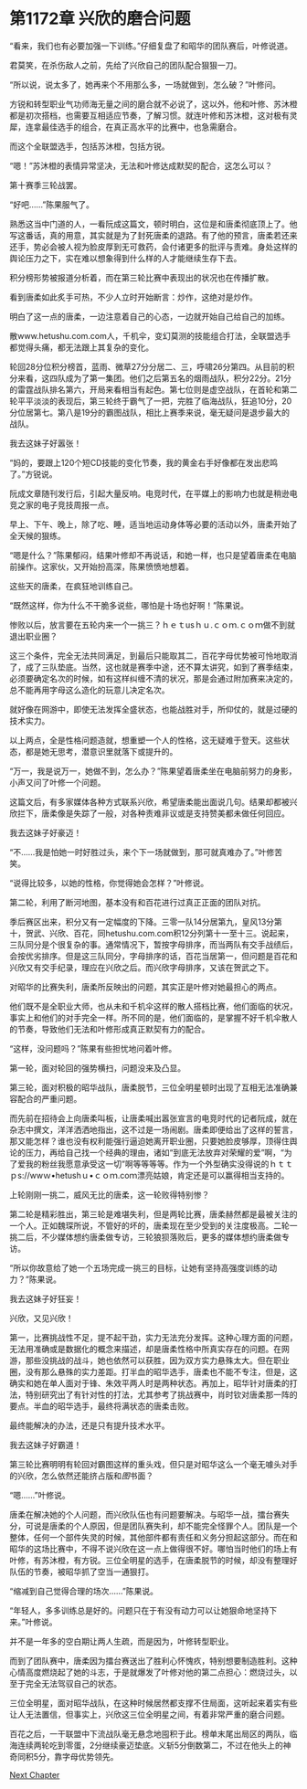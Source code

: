 # 第1172章 兴欣的磨合问题

“看来，我们也有必要加强一下训练。”仔细复盘了和昭华的团队赛后，叶修说道。

君莫笑，在杀伤敌人之前，先给了兴欣自己的团队配合狠狠一刀。

“所以说，说太多了，她再来个不用那么多，一场就做到，怎么破？”叶修问。

方锐和转型职业气功师海无量之间的磨合就不必说了，这以外，他和叶修、苏沐橙都是初次搭档，也需要互相适应节奏，了解习惯。就连叶修和苏沐橙，这对极有灵犀，连拿最佳选手的组合，在真正高水平的比赛中，也急需磨合。

而这个全联盟选手，包括苏沐橙，包括方锐。

“嗯！”苏沐橙的表情异常坚决，无法和叶修达成默契的配合，这怎么可以？

第十赛季三轮战罢。

“好吧……”陈果服气了。

熟悉这当中门道的人，一看阮成这篇文，顿时明白，这位是和唐柔彻底顶上了。他写这番话，真的用意，其实就是为了封死唐柔的退路。有了他的预言，唐柔若还来还手，势必会被人视为脸皮厚到无可救药，会付诸更多的批评与责难。身处这样的舆论压力之下，实在难以想象得到什么样的人才能继续生存下去。

积分榜形势被报道分析着，而在第三轮比赛中表现出的状况也在传播扩散。

看到唐柔如此炙手可热，不少人立时开始断言：炒作，这绝对是炒作。

明白了这一点的唐柔，一边注意着自己的心态，一边就开始自己给自己的加练。

散www.hetushu.com.com人，千机伞，变幻莫测的技能组合打法，全联盟选手都觉得头痛，都无法跟上其复杂的变化。

轮回28分位积分榜首，蓝雨、微草27分分居二、三，呼啸26分第四。从目前的积分来看，这四队成为了第一集团。他们之后第五名的烟雨战队，积分22分。21分的雷霆战队排名第六，开局来看相当有起色。第七位则是虚空战队，在首轮和第二轮平平淡淡的表现后，第三轮终于霸气了一把，完胜了临海战队，狂追10分，20分位居第七。第八是19分的霸图战队，相比上赛季来说，毫无疑问是退步最大的战队。

我去这妹子好嚣张！

“妈的，要跟上120个短CD技能的变化节奏，我的黄金右手好像都在发出悲鸣了。”方锐说。

阮成文章随刊发行后，引起大量反响。电竞时代，在平媒上的影响力也就是稍逊电竞之家的电子竞技周报一点。

早上、下午、晚上，除了吃、睡，适当地运动身体等必要的活动以外，唐柔开始了全天候的狠练。

“嗯是什么？”陈果郁闷，结果叶修却不再说话，和她一样，也只是望着唐柔在电脑前操作。这家伙，又开始扮高深，陈果愤愤地想着。

这些天的唐柔，在疯狂地训练自己。

“既然这样，你为什么不干脆多说些，哪怕是十场也好啊！”陈果说。

惨败以后，放言要在五轮内来一个一挑三？ｈｅｔusｈｕ.ｃｏｍ.ｃｏｍ做不到就退出职业圈？

这三个条件，完全无法共同满足，到最后只能取其二，百花字母优势被可怜地取消了，成了三队垫底。当然，这也就是赛季中途，还不算太讲究，如到了赛季结束，必须要确定名次的时候，如有这样纠缠不清的状况，那是会通过附加赛来决定的，总不能再用字母这么造化的玩意儿决定名次。

就好像在网游中，即使无法发挥全盛状态，也能战胜对手，所仰仗的，就是过硬的技术实力。

以上两点，全是性格问题造就，想重塑一个人的性格，这无疑难于登天。这些状态，都是她无思考，潜意识里就落下或提升的。

“万一，我是说万一，她做不到，怎么办？”陈果望着唐柔坐在电脑前努力的身影，小声又问了叶修一个问题。

这篇文后，有多家媒体各种方式联系兴欣，希望唐柔能出面说几句。结果却都被兴欣拦下，唐柔像是失踪了一般，对各种责难非议或是支持赞美都未做任何回应。

我去这妹子好豪迈！

“不……我是怕她一时好胜过头，来个下一场就做到，那可就真难办了。”叶修苦笑。

“说得比较多，以她的性格，你觉得她会怎样？”叶修说。

第二轮，利用了断河地图，基本没有和百花进行过真正正面的团队对抗。

季后赛区出来，积分又有一定幅度的下降。三零一队14分居第九，皇风13分第十，贺武、兴欣、百花，同hetushu.com.com积12分列第十一至十三。说起来，三队同分是个很复杂的事。通常情况下，暂按字母排序，而当两队有交手战绩后，会按优劣排序。但是这三队同分，字母排序的话，百花当居第一，但问题是百花和兴欣又有交手纪录，理应在兴欣之后。而兴欣字母排序，又该在贺武之下。

对昭华的比赛失利，唐柔所反映出的问题，其实正是叶修对她最担心的两点。

他们既不是全职业大师，也从未和千机伞这样的散人搭档比赛，他们面临的状况，事实上和他们的对手完全一样。所不同的是，他们面临的，是掌握不好千机伞散人的节奏，导致他们无法和叶修形成真正默契有力的配合。

“这样，没问题吗？”陈果有些担忧地问着叶修。

第一轮，面对轮回的强势横扫，问题没来及凸显。

第三轮，面对积极的昭华战队，唐柔脱节，三位全明星顿时出现了互相无法准确兼容配合的严重问题。

而先前在招待会上向唐柔叫板，让唐柔喊出嚣张宣言的电竞时代的记者阮成，就在杂志中撰文，洋洋洒洒地指出，这不过是一场闹剧。唐柔即便给出了这样的誓言，那又能怎样？谁也没有权利能强行逼迫她离开职业圈，只要她脸皮够厚，顶得住舆论的压力，再给自己找一个经典的理由，诸如“到底无法放弃对荣耀的爱”啊，“为了爱我的粉丝我愿意承受这一切”啊等等等等。作为一个外型确实没得说的ｈｔｔｐs://wwｗ•hetushｕ•ｃｏｍ.coｍ漂亮姑娘，肯定还是可以赢得相当支持的。

上轮刚刚一挑二，威风无比的唐柔，这一轮败得特别惨？

第二轮是精彩胜出，第三轮是难堪失利，但是两轮比赛，唐柔赫然都是最被关注的一个人。正如魏琛所说，不管好的坏的，唐柔现在至少受到的关注度极高。二轮一挑二后，不少媒体想约唐柔做专访，三轮狼狈落败后，更多的媒体想约唐柔做专访。

“所以你故意给了她一个五场完成一挑三的目标，让她有坚持高强度训练的动力？”陈果说。

我去这妹子好狂妄！

兴欣，又见兴欣！

第一，比赛挑战性不足，提不起干劲，实力无法充分发挥。这种心理方面的问题，无法用准确或是数据化的概念来描述，却是唐柔性格中所真实存在的问题。在网游，那些没挑战的战斗，她也依然可以获胜，因为双方实力悬殊太大。但在职业圈，没有那么悬殊的实力差距。打半血的昭华选手，唐柔也不能不专注，但是，这确实和她在单人面对于锋、朱效平两人时是两种状态。再加上，昭华针对唐柔的打法，特别研究出了有针对性的打法，尤其参考了挑战赛中，肖时钦对唐柔那一阵的要点。半血的昭华选手，最终将满状态的唐柔击败。

最终能解决的办法，还是只有提升技术水平。

我去这妹子好霸道！

第三轮比赛明明有轮回对霸图这样的重头戏，但只是对昭华这么一个毫无噱头对手的兴欣，怎么依然还能挤占版和*图*书面？

“嗯……”叶修说。

唐柔在解决她的个人问题，而兴欣队伍也有问题要解决。与昭华一战，擂台赛失分，可说是唐柔的个人原因，但是团队赛失利，却不能完全怪罪个人。团队是一个整体，任何一个部件失灵的时候，其他部件都有责任和义务分担起这部分。而在和昭华的这场比赛中，不得不说兴欣在这一点上做得很不好。哪怕当时他们的场上有叶修，有苏沐橙，有方锐。三位全明星的选手，在唐柔脱节的时候，却没有整理好队伍的节奏，被昭华抓了空当一通狠打。

“缩减到自己觉得合理的场次……”陈果说。

“年轻人，多多训练总是好的。问题只在于有没有动力可以让她狠命地坚持下来。”叶修说。

并不是一年多的空白期让两人生疏，而是因为，叶修转型职业。

而到了团队赛中，唐柔因为擂台赛送出了胜利心怀愧疚，特别想要制造胜利。这种心情高度燃烧起了她的斗志，于是就爆发了叶修对他的第二点担心：燃烧过头，以至于完全无法驾驭自己的状态。

三位全明星，面对昭华战队，在这种时候居然都支撑不住局面，这听起来着实有些让人无法置信，但事实上，兴欣这三位全明星之间，有着非常严重的磨合问题。

百花之后，一干联盟中下流战队毫无悬念地囤积于此。榜单末尾出局区的两队，临海连续两轮吃到零蛋，2分继续豪迈垫底。义斩5分倒数第二，不过在他头上的神奇同积5分，靠字母优势领先。



[Next Chapter](%E7%AC%AC1173%E7%AB%A0%20%E5%BC%BA%E8%AE%AD.md)